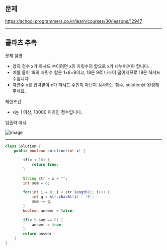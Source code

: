 
## 문제
https://school.programmers.co.kr/learn/courses/30/lessons/12947

---

## 콜라츠 추측

문제 설명

- 양의 정수 x가 하샤드 수이려면 x의 자릿수의 합으로 x가 나누어져야 합니다. 
- 예를 들어 18의 자릿수 합은 1+8=9이고, 18은 9로 나누어 떨어지므로 18은 하샤드 수입니다.
- 자연수 x를 입력받아 x가 하샤드 수인지 아닌지 검사하는 함수, solution을 완성해주세요.

제한조건

- x는 1 이상, 10000 이하인 정수입니다.

입출력 예시

![image](https://user-images.githubusercontent.com/64416833/192100168-1533e0af-0124-40eb-9673-c2daf55f673d.png)

---

```java
class Solution {
    public boolean solution(int x) {
        
        if(x < 10) {
            return true;
        }
        
        String str = x + ""; 
        int sum = 0;
        
        for(int i = 0; i < str.length(); i++) {
            int q = str.charAt(i) - '0';
            sum += q;
        }
        boolean answer = false;
        
        if(x % sum == 0) {
            answer = true;
        }
        return answer;
    }
}
```